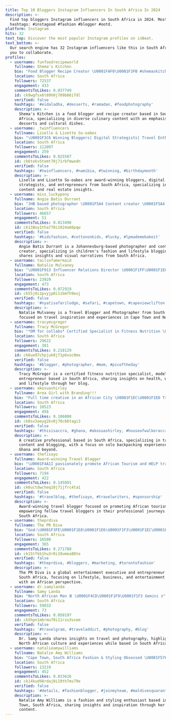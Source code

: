 ```yaml
---
title: Top 10 Bloggers Instagram Influencers In South Africa In 2024
description: >-
  Find top bloggers Instagram influencers in South Africa in 2024. Most popular
  hashtags: #instagood #fashion #blogger #ootd.
platform: Instagram
hits: 32
text_top: Discover the most popular Instagram profiles on inBeat.
text_bottom: >-
  Our search engine has 32 Instagram influencers like this in South Africa for
  you to collaborate.
profiles:
  - username: funfoodrecipeworld
    fullname: Shema's Kitchen
    bio: "Food Blogger Recipe Creator \U0001FAF0\U0001F3FB #shemaskitchen cookbook Dm for Collab/PR❤️ \U0001F4CDSouth Africa \U0001F1FF\U0001F1E6 originally from \U0001F1EE\U0001F1F3"
    location: South Africa
    followers: 72537
    engagement: 433
    commentsToLikes: 0.037749
    id: ck9wgfsx6t89h0j789b86ifdl
    verified: false
    hashtags: '#eidaladha, #desserts, #ramadan, #foodphotography'
    description: >-
      Shema's Kitchen is a food blogger and recipe creator based in South
      Africa, specializing in diverse culinary content with an emphasis on
      desserts and cultural dishes.
  - username: _twinfluencers
    fullname: Liselle & Lisette So-oabes
    bio: "\U0001F3C6 Winning Bloggers| Digital Strategists| Travel Enthusiasts| Youtubers | Entrepreneurs & Realtors @twin_tower_property_group \U0001F4CD: \U0001F1F3\U0001F1E6 \U0001F9F8: @babyfluencer_"
    location: South Africa
    followers: 112097
    engagement: 259
    commentsToLikes: 0.025587
    id: ck6tokv5temt70j71rbfmwodn
    verified: false
    hashtags: '#twinfluencers, #namibia, #twinning, #birthdaymonth'
    description: >-
      Liselle and Lisette So-oabes are award-winning bloggers, digital
      strategists, and entrepreneurs from South Africa, specializing in travel
      content and real estate insights.
  - username: miss_luckypony
    fullname: Angie Batis Durrant
    bio: "JHB based photographer \U0001F5A4 Content creator \U0001F5A4 Blogger\U0001F5A4 Mail/DM to collaborate angie@luckypony.co.za"
    location: South Africa
    followers: 46657
    engagement: 51
    commentsToLikes: 0.013498
    id: ck138oy1tha770i1924a66pqw
    verified: false
    hashtags: '#kidsfashion, #cottononkids, #lucky, #lpmademebakeit'
    description: >-
      Angie Batis Durrant is a Johannesburg-based photographer and content
      creator, specializing in children's fashion and lifestyle blogging. She
      shares insights and visual narratives from South Africa.
  - username: tailsofamermaid
    fullname: Natalie Mulvaney
    bio: "\U0001F913 Influencer Relations Director \U0001F1FF\U0001F1E6 South African \U0001F4F7 Travel Blogger & Photographer \U0001F3E0 Cape Town/Nairobi \U0001F469\U0001F3FC‍\U0001F4BBTravel inspo & more:"
    location: South Africa
    followers: 23929
    engagement: 473
    commentsToLikes: 0.072919
    id: ck55j0i1pvyjp0i11bmfh9euj
    verified: false
    hashtags: '#nyatisafarilodge, #safari, #capetown, #capeviewclifton'
    description: >-
      Natalie Mulvaney is a Travel Blogger and Photographer from South Africa,
      focused on travel inspiration and experiences in Cape Town and Nairobi.
  - username: tracymcgregor
    fullname: Tracy McGregor
    bio: "*DM for collabs* Certified Specialist in Fitness Nutrition \U0001F34F South African ~ Model ~ Blogger ~ Entrepreneur ~ BLOG @bornthree"
    location: South Africa
    followers: 29622
    engagement: 301
    commentsToLikes: 0.218129
    id: ck6ue97chpjuk0j71p6xoc0mx
    verified: false
    hashtags: '#blogger, #photographer, #mom, #picoftheday'
    description: >-
      Tracy McGregor is a certified fitness nutrition specialist, model, and
      entrepreneur based in South Africa, sharing insights on health, wellness,
      and lifestyle through her blog.
  - username: akosuashirley
    fullname: Area Girl with Branding!!!
    bio: "Full time creative in an African City \U0001F1EC\U0001F1ED Traveler | Content Creator | Blogger First to solo backpack through Ghana \U0001F6EC13 countries"
    location: South Africa
    followers: 10523
    engagement: 456
    commentsToLikes: 0.106008
    id: ck8sx3aeyg2kv0j78c66tagi3
    verified: false
    hashtags: '#thisisaccra, #ghana, #akosuashirley, #houseofwalkeraccra'
    description: >-
      A creative professional based in South Africa, specializing in travel
      content and blogging, with a focus on solo backpacking experiences across
      Ghana and beyond.
  - username: thefisayo
    fullname: Award-winning Travel Blogger
    bio: "\U0001F4A1I passionately promote African Tourism and HELP travel bloggers start and stay WINNING. \U0001F1F3\U0001F1EC\U0001F1F3\U0001F1EC \U0001F4A1Foundr @travcp \U0001F4A1@thebigdreamer_ Vote\U0001F447\U0001F3FE"
    location: South Africa
    followers: 7194
    engagement: 422
    commentsToLikes: 0.145891
    id: ck6uctdwcheq10j71jfrc4ta1
    verified: false
    hashtags: '#travelblog, #thefisayo, #travelwriters, #sponsorship'
    description: >-
      Award-winning travel blogger focused on promoting African tourism and
      empowering fellow travel bloggers in their professional journeys. Based in
      South Africa.
  - username: theprdiva
    fullname: The PR Diva
    bio: "God☝\U0001F3FE\U0001F1E8\U0001F1E6\U0001F1F3\U0001F1EC\U0001F1FA\U0001F1F8 Global Entertainment Executive & Entrepreneur\U0001F4B0 Lifestyle•Enjoyment•Plug\U0001F50C African #BusinessDiva takin ova the world\U0001F483\U0001F3FE #ActLocalThinkGlobal"
    location: South Africa
    followers: 16580
    engagement: 365
    commentsToLikes: 0.271788
    id: ck15tfkb1hu3r0i19umea88te
    verified: false
    hashtags: '#theprdiva, #bloggers, #marketing, #torontofashion'
    description: >-
      The PR Diva is a global entertainment executive and entrepreneur based in
      South Africa, focusing on lifestyle, business, and entertainment content
      with an African perspective.
  - username: dr.samylanda
    fullname: Samy Landa
    bio: "North African Man ⵣ \U0001F4CD\U0001F1F9\U0001F1F3 Gemini ♊︎"
    location: South Africa
    followers: 59033
    engagement: 73
    commentsToLikes: 0.050197
    id: ck5hpn1mbrmu70i11rzu3vsem
    verified: false
    hashtags: '#travelgram, #traveladdict, #photography, #blog'
    description: >-
      Dr. Samy Landa shares insights on travel and photography, highlighting
      North African culture and experiences while based in South Africa.
  - username: natalieamywilliams
    fullname: Natalie Amy Williams
    bio: "Cape Town, South Africa Fashion & Styling Obsessed \U0001F576 Shop the link @houseof_mode \U0001F90D\U0001F447\U0001F3FC"
    location: South Africa
    followers: 13219
    engagement: 452
    commentsToLikes: 0.033626
    id: ck14kud98rdaj0i19th7ms79e
    verified: false
    hashtags: '#details, #fashionblogger, #joinmyteam, #maldivesquarantine'
    description: >-
      Natalie Amy Williams is a fashion and styling enthusiast based in Cape
      Town, South Africa, sharing insights and inspiration through her curated
      content.
---
```


